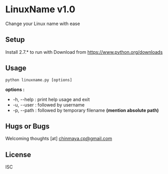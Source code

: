 # LinuxName v1.0
Change your Linux name with ease

## Setup
Install 2.7.* to run with
Download from https://www.python.org/downloads


## Usage
```python linuxname.py [options]```


**options :**
- -h, --help : print help usage and exit
- -u, --user : followed by username
- -p, --path : followed by temporary filename **(mention absolute path)**


## Hugs or Bugs
Welcoming thoughts [at] chinmaya.cp@gmail.com


## License
ISC


